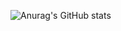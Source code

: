 ![Anurag's GitHub stats](https://github-readme-stats.vercel.app/api?username=Or-Geva&hide=contribs,prs)
